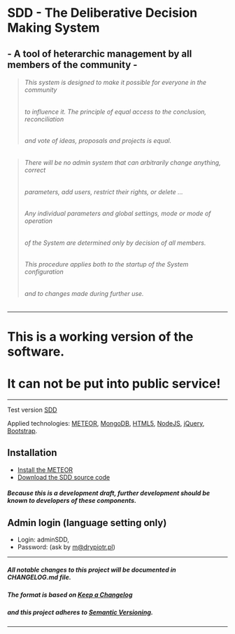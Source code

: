 # SDD - The Deliberative Decision Making System #
## - A tool of heterarchic management by all members of the community - ##
> ###### This system is designed to make it possible for everyone in the community 
> ###### to influence it. The principle of equal access to the conclusion, reconciliation 
> ###### and vote of ideas, proposals and projects is equal.

> ###### There will be no admin system that can arbitrarily change anything, correct
> ###### parameters, add users, restrict their rights, or delete ... 
> ###### Any individual parameters and global settings, mode or mode of operation 
> ###### of the System are determined only by decision of all members. 
> ###### This procedure applies both to the startup of the System configuration 
> ###### and to changes made during further use.

---
# This is a working version of the software. 
# It can not be put into public service!
---

Test version [SDD] 

Applied technologies: [METEOR], [MongoDB], [HTML5], [NodeJS], [jQuery], [Bootstrap].

## Installation
* [Install the METEOR] 
* [Download the SDD source code] 
##### Because this is a development draft, further development should be known to developers of these components.

## Admin login (language setting only) 
* Login: adminSDD, 
* Password: (ask by m@drypiotr.pl)

---
##### All notable changes to this project will be documented in CHANGELOG.md file.
##### The format is based on [Keep a Changelog](http://keepachangelog.com/)
##### and this project adheres to [Semantic Versioning](http://semver.org/).
---

[SDD]: http://sdd.ha.pl
[Download the SDD source code]: https://github.com/madrypiotr/SDD
[Install the METEOR]: https://www.meteor.com/install
[METEOR]: https://github.com/meteor/meteor
[MongoDB]: https://github.com/mongodb
[NodeJS]: https://github.com/nodejs/node/blob/master/LICENSE
[HTML5]: https://www.w3.org/2011/03/html-license-options.html
[jQuery]: https://github.com/jquery/jquery/blob/master/LICENSE.txt
[Bootstrap]: https://github.com/twbs/bootstrap
